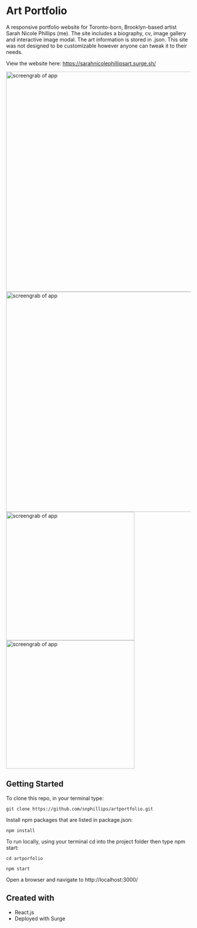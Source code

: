 # Art Portfolio
A responsive portfolio website for Toronto-born, Brooklyn-based artist Sarah Nicole Phillips (me). The site includes a biography, cv, image gallery and interactive image modal. The art information is stored in .json. This site was not designed to be customizable however anyone can tweak it to their needs.

View the website here: https://sarahnicolephillipsart.surge.sh/

<img src="https://i.imgur.com/jUiKQQy.png" width="600" alt="screengrab of app">
<img src="https://i.imgur.com/MKfYweR.png" width="600" alt="screengrab of app">
<img src="https://i.imgur.com/SDsSkpU.png" width="350" alt="screengrab of app">
<img src="https://i.imgur.com/fsyAACQ.png" width="350" alt="screengrab of app">

## Getting Started
To clone this repo, in your terminal type:

`git clone https://github.com/snphillips/artportfolio.git`

Install npm packages that are listed in package.json:

`npm install`

To run locally, using your terminal cd into the project folder then type npm start:

`cd artporfolio`

`npm start`

Open a browser and navigate to http://localhost:3000/

## Created with
- React.js
- Deployed with Surge
